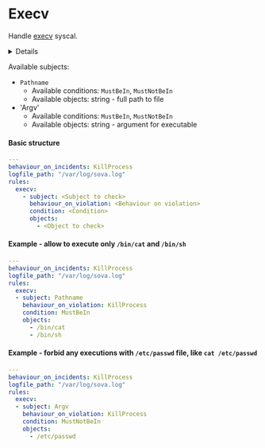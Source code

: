 # Execv

Handle [execv](https://man7.org/linux/man-pages/man3/exec.3.html) syscal.

<details>
Helpful to avoid executing specific programs or scripts.
</details>

Available subjects:
- `Pathname`
    - Available conditions: `MustBeIn`, `MustNotBeIn`
    - Available objects: string - full path to file
- 'Argv'
    - Available conditions: `MustBeIn`, `MustNotBeIn`
    - Available objects: string - argument for executable

#### Basic structure
```yaml
---
behaviour_on_incidents: KillProcess
logfile_path: "/var/log/sova.log"
rules:
  execv:
    - subject: <Subject to check>
      behaviour_on_violation: <Behaviour on violation>
      condition: <Condition>
      objects:
        - <Object to check>
```

#### Example - allow to execute only `/bin/cat` and `/bin/sh`
```yaml
---
behaviour_on_incidents: KillProcess
logfile_path: "/var/log/sova.log"
rules:
  execv:
  - subject: Pathname
    behaviour_on_violation: KillProcess
    condition: MustBeIn
    objects:
      - /bin/cat
      - /bin/sh
```

#### Example - forbid any executions with `/etc/passwd` file, like `cat /etc/passwd`
```yaml
---
behaviour_on_incidents: KillProcess
logfile_path: "/var/log/sova.log"
rules:
  execv:
  - subject: Argv
    behaviour_on_violation: KillProcess
    condition: MustNotBeIn
    objects:
      - /etc/passwd
```


